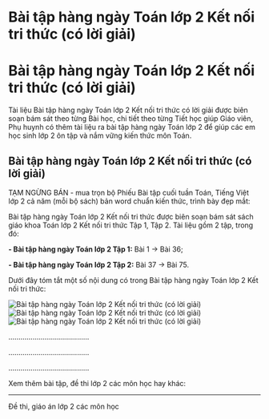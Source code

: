 # Bài tập hàng ngày Toán lớp 2 Kết nối tri thức (có lời giải)

# Bài tập hàng ngày Toán lớp 2 Kết nối tri thức (có lời giải)

Tài liệu Bài tập hàng ngày Toán lớp 2 Kết nối tri thức có lời giải được biên soạn bám sát theo từng Bài học, chi tiết theo từng Tiết học giúp Giáo viên, Phụ huynh có thêm tài liệu ra bài tập hàng ngày Toán lớp 2 để giúp các em học sinh lớp 2 ôn tập và nắm vững kiến thức môn Toán.

## Bài tập hàng ngày Toán lớp 2 Kết nối tri thức (có lời giải)

TẠM NGỪNG BÁN - mua trọn bộ Phiếu Bài tập cuối tuần Toán, Tiếng Việt lớp 2 cả năm (mỗi bộ sách) bản word chuẩn kiến thức, trình bày đẹp mắt:

Bài tập hàng ngày Toán lớp 2 Kết nối tri thức được biên soạn bám sát sách giáo khoa Toán lớp 2 Kết nối tri thức Tập 1, Tập 2. Tài liệu gồm 2 tập, trong đó:

**\- Bài tập hàng ngày Toán lớp 2 Tập 1:** Bài 1 → Bài 36;

**\- Bài tập hàng ngày Toán lớp 2 Tập 2:** Bài 37 → Bài 75.

Dưới đây tóm tắt một số nội dung có trong Bài tập hàng ngày Toán lớp 2 Kết nối tri thức:

![Bài tập hàng ngày Toán lớp 2 Kết nối tri thức \(có lời giải\)](https://vietjack.com/de-kiem-tra-lop-2/images/bai-tap-toan-lop-2-ket-noi-1.PNG) ![Bài tập hàng ngày Toán lớp 2 Kết nối tri thức \(có lời giải\)](https://vietjack.com/de-kiem-tra-lop-2/images/bai-tap-toan-lop-2-ket-noi-2.PNG) ![Bài tập hàng ngày Toán lớp 2 Kết nối tri thức \(có lời giải\)](https://vietjack.com/de-kiem-tra-lop-2/images/bai-tap-toan-lop-2-ket-noi-3.PNG)

........................................

........................................

........................................

Xem thêm bài tập, đề thi lớp 2 các môn học hay khác:

* * *

Đề thi, giáo án lớp 2 các môn học
